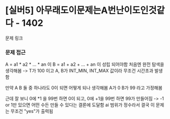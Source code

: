 # [실버5] 아무래도이문제는A번난이도인것같다 - 1402 #
문제 링크


### 문제 접근 ###
A = a1 * a2 * ... * an  이  B = a1 + a2 + ... + an 이 성립 되어야함
처음엔 완전 탐색을 생각해봄 -> T가 100 이고 A, B가 INT_MIN, INT_MAX 값이라 무조건 시간초과 발생함

만약 A B 둘 중 하나라도 0이 되면 어떻게 되나 생각해봄
A가 0 B가 99 라고 가정해봄

근데 잘 보니 0에 *1 을 99번 하면 0이 되고, 0에 +1을 99번 하면 99가 만들어짐 -> -1 or 1만 있으면 어떤 수든 만들 수 있다는 결론에 도달함
ai 범위가 정수라서 결국 이 문제는 무조건 "yes"가 출력됨

[문제 링크]:https://www.acmicpc.net/problem/1402
